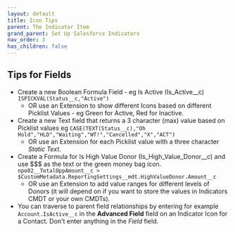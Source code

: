 ```yaml
---
layout: default
title: Icon Tips
parent: The Indicator Item
grand_parent: Set Up Salesforce Indicators
nav_order: 3
has_children: false
---
```


## Tips for Fields

* Create a new Boolean Formula Field - eg Is Active (Is_Active__c)
```ISPICKVAL(Status__c,"Active")``` 
  * OR use an Extension to show different Icons based on different Picklist Values - eg Green for Active, Red for Inactive.
* Create a new Text field that returns a 3 character (max) value based on Picklist values eg
```CASE(TEXT(Status__c),"Oh Hold","HLD","Waiting","WT!","Cancelled","X","ACT")``` 
  * OR use an Extension for each Picklist value with a three character *Static Text*.
* Create a Formula for Is High Value Donor (Is_High_Value_Donor__c) and use $$$ as the text or the green money bag icon.
```npo02__TotalOppAmount__c > $CustomMetadata.ReportingSettings__mdt.HighValueDonor.Amount__c``` 
  * OR use an Extension to add value ranges for different levels of Donors (it will depend on if you want to store the values in Indicators CMDT or your own CMDTs).
* You can traverse to parent field relationships by entering for example ```Account.IsActive__c``` in the **Advanced Field** field on an Indicator Icon for a Contact. Don't enter anything in the *Field* field.

